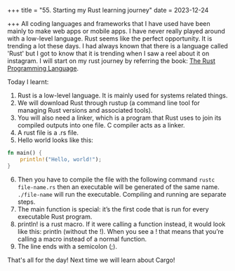 +++
title = "55. Starting my Rust learning journey"
date = 2023-12-24

+++
All coding languages and frameworks that I have used have been mainly to make web apps or mobile apps. I have never really played around with a low-level language. Rust seems like the perfect opportunity. It is trending a lot these days. I had always known that there is a language called 'Rust' but I got to know that it is trending when I saw a reel about it on instagram. I will start on my rust journey by referring the book: [The Rust Programming Language](https://web.mit.edu/rust-lang_v1.25/arch/amd64_ubuntu1404/share/doc/rust/html/book/second-edition/ch01-00-introduction.html).

Today I learnt:

1. Rust is a low-level language. It is mainly used for systems related things.
2. We will download Rust through rustup (a command line tool for managing Rust versions and associated tools).
3. You will also need a linker, which is a program that Rust uses to join its compiled outputs into one file. C compiler acts as a linker.
4. A rust file is a .rs file.
5. Hello world looks like this: 

```rust
fn main() {
    println!("Hello, world!");
}
```

6. Then you have to compile the file with the following command `rustc file-name.rs` then an executable will be generated of the same name. `./file-name` will run the executable. Compiling and running are separate steps.
7. The main function is special: it’s the first code that is run for every executable Rust program.
8. println! is a rust macro. If it were calling a function instead, it would look like this: println (without the !). When you see a ! that means that you’re calling a macro instead of a normal function.
9. The line ends with a semicolon (;).

That's all for the day! Next time we will learn about Cargo!
